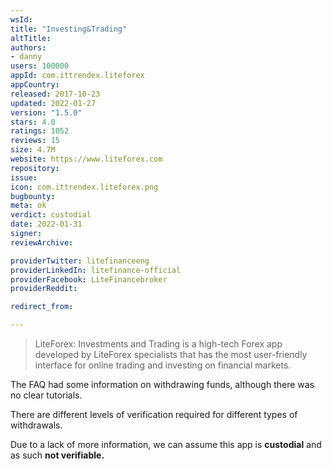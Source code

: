```yaml
---
wsId: 
title: "Investing&Trading"
altTitle: 
authors:
- danny
users: 100000
appId: com.ittrendex.liteforex
appCountry: 
released: 2017-10-23
updated: 2022-01-27
version: "1.5.0"
stars: 4.0
ratings: 1052
reviews: 15
size: 4.7M
website: https://www.liteforex.com
repository: 
issue: 
icon: com.ittrendex.liteforex.png
bugbounty: 
meta: ok
verdict: custodial
date: 2022-01-31
signer: 
reviewArchive:

providerTwitter: litefinanceeng
providerLinkedIn: litefinance-official
providerFacebook: LiteFinancebroker
providerReddit: 

redirect_from:

---
```


> LiteForex: Investments and Trading is a high-tech Forex app developed by LiteForex specialists that has the most user-friendly interface for online trading and investing on financial markets. 

The FAQ had some information on withdrawing funds, although there was no clear tutorials.

There are different levels of verification required for different types of withdrawals.

Due to a lack of more information, we can assume this app is **custodial** and as such **not verifiable.**
